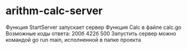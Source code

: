 # arithm-calc-server
Функция StartServer запускает сервер
Функция Calc в файле calc.go
Возможные коды ответа: 200б 422б 500
Запустить сервер можно командой go run main, исполненной в папке проекта
